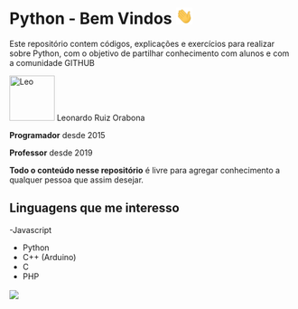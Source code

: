 # Python - Bem Vindos <img src="https://github.com/Leoruiz197/Leoruiz197/blob/main/img/Hi.gif" width="30px">

Este repositório contem códigos, explicações e exercícios para realizar sobre Python, com o objetivo de partilhar conhecimento com alunos e com a comunidade GITHUB

[//]: contributor-faces

<a href="https://github.com/leoruiz197"><img src="https://avatars.githubusercontent.com/u/14226441?v=4" title="Leo" width="80" height="80"></a> Leonardo Ruiz Orabona

**Programador** desde 2015

**Professor** desde 2019

**Todo o conteúdo nesse repositório** é livre para agregar conhecimento a qualquer pessoa que assim desejar.

## Linguagens que me interesso

-Javascript
- Python
- C++ (Arduino)
- C
- PHP



<img width="495px" align="center" src="https://github-readme-stats.vercel.app/api?username=leoruiz197&theme=buefy&?theme=dark&show_icons=true%count_private=true&include_all_commits=true&hide=contribs,prs,issues"/>
